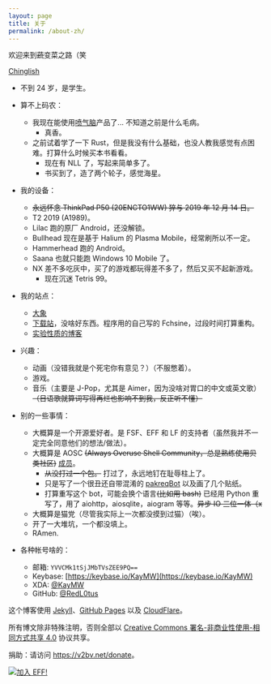```yaml
---
layout: page
title: 关于
permalink: /about-zh/
---
```


欢迎来到~~蔬~~变菜之路（笑

[Chinglish](https://v2bv.net/about)

- 不到 24 岁，是学生。

- 算不上码农：
  - 我现在能使用[喷气脑](https://www.jetbrains.com/)产品了... 不知道之前是什么毛病。
    - 真香。
  - 之前试着学了一下 Rust，但是我没有什么基础，也没人教我感觉有点困难。打算什么时候买本书看看。
    - 现在有 NLL 了，写起来简单多了。
    - 书买到了，造了两个轮子，感觉海星。

- 我的设备：
  - ~~永远怀念 ThinkPad P50 (20ENCTO1WW) 猝与 2019 年 12 月 14 日。~~
  - T2 2019 (A1989)。
  - Lilac 跑的原厂 Android，还没解锁。
  - Bullhead 现在是基于 Halium 的 Plasma Mobile，经常刷所以不一定。
  - Hammerhead 跑的 Android。
  - Saana 也就只能跑 Windows 10 Mobile 了。
  - NX 差不多吃灰中，买了的游戏都玩得差不多了，然后又买不起新游戏。
    - 现在沉迷 Tetris 99。

- 我的站点：
  - [大象](https://s.brined.fish)
  - [下载站](https://dl.v2bv.net)，没啥好东西。程序用的自己写的 Fchsine，过段时间打算重构。
  - [实验性质的博客](https://brined.fish/SaltedBlog/)

- 兴趣：
  - 动画（没错我就是个死宅你有意见？）（不服憋着）。
  - 游戏。 <!-- My Steam profile: https://steamcommunity.com/id/red_l0tus/ -->
  - 音乐（主要是 J-Pop，尤其是 Aimer，因为没啥对胃口的中文或英文歌）~~（日语歌就算词写得再烂也影响不到我，反正听不懂）~~

- 别的一些事情：
  - 大概算是一个开源爱好者。是 FSF、EFF 和 LF 的支持者（虽然我并不一定完全同意他们的想法/做法）。
  - 大概算是 AOSC ~~(Always Overuse Shell Community，总是熟练使用贝类社区)~~ [成员](https://aosc.io/people/~redl0tus)。
    - ~~从没打过一个包。~~ 打过了，永远地钉在耻辱柱上了。
    - 只是写了一个很丑还自带混淆的 [pakreqBot](https://github.com/AOSC-Dev/pakreqBot) 以及画了几个贴纸。
    - 打算重写这个 bot，可能会换个语言~~(比如用 bash)~~ 已经用 Python 重写了，用了 aiohttp，aiosqlite，aiogram 等等。~~异步 IO 三位一体（x~~
  - 大概算是猫党（尽管我实际上一次都没摸到过猫）（唉）。
  - 开了一大堆坑，一个都没填上。
  - RAmen.

- 各种帐号啥的：
  - 邮箱: <code>YVVCMk1tSjJMbTVsZEE9PQ==</code> <!-- 只是过了两次 base64 -->
  - Keybase: [https://keybase.io/KayMW](https://keybase.io/KayMW)
  - XDA: [@KayMW](https://forum.xda-developers.com/member.php?u=8356701)
  - GitHub: [@RedL0tus](https://github.com/RedL0tus)
<!-- Telegram: DSAuoUEyMRMcp2uPo3D= -->

这个博客使用 [Jekyll](http://jekyllrb.com/)、[GitHub Pages](https://github.io/) 以及 [CloudFlare](https://cloudflare.com)。

所有博文除非特殊注明，否则全部以 [Creative Commons 署名-非商业性使用-相同方式共享 4.0](https://creativecommons.org/licenses/by-nc-sa/4.0/) 协议共享。

捐助：请访问 <a href="https://v2bv.net/donate">https://v2bv.net/donate</a>。

<a href="https://www.eff.org/join"><img src="https://www.eff.org/files/eff-banner.jpg" alt="加入 EFF!" border="0"></a><br />
